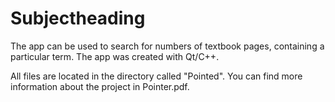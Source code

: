 # Subjectheading
 
The app can be used to search for numbers of textbook pages, containing a particular term.
The app was created with Qt/C++.

All files are located in the directory called "Pointed".
You can find more information about the project in Pointer.pdf.
